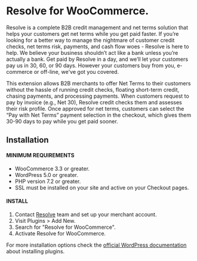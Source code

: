 
# Resolve for WooCommerce.

Resolve is a complete B2B credit management and net terms solution that helps your customers get net terms while you get paid faster. If you’re looking for a better way to manage the nightmare of customer credit checks, net terms risk, payments, and cash flow woes - Resolve is here to help. We believe your business shouldn’t act like a bank unless you’re actually a bank. Get paid by Resolve in a day, and we’ll let your customers pay us in 30, 60, or 90 days. However your customers buy from you, e-commerce or off-line, we've got you covered.

This extension allows B2B merchants to offer Net Terms to their customers without the hassle of running credit checks, floating short-term credit, chasing payments, and processing payments. When customers request to pay by invoice (e.g., Net 30), Resolve credit checks them and assesses their risk profile. Once approved for net terms, customers can select the “Pay with Net Terms” payment selection in the checkout, which gives them 30-90 days to pay while you get paid sooner.

## Installation
#### MINIMUM REQUIREMENTS

* WooCommerce 3.3 or greater.
* WordPress 5.0 or greater.
* PHP version 7.2 or greater.
* SSL must be installed on your site and active on your Checkout pages.

#### INSTALL

1. Contact [Resolve](https://resolvepay.com/) team and set up your merchant account.
2. Visit Plugins > Add New.
3. Search for "Resolve for WooCommerce".
4. Activate Resolve for WooCommerce.

For more installation options check the [official WordPress documentation](https://wordpress.org/support/article/managing-plugins/#manual-plugin-installation) about installing plugins.